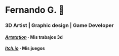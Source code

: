 <!-- ## Hi there 👋

<!--
**CatalistaPOO/CatalistaPOO** is a ✨ _special_ ✨ repository because its `README.md` (this file) appears on your GitHub profile.

Here are some ideas to get you started:

- 🔭 I’m currently working on ...
- 🌱 I’m currently learning ...
- 👯 I’m looking to collaborate on ...
- 🤔 I’m looking for help with ...
- 💬 Ask me about ...
- 📫 How to reach me: ...
- 😄 Pronouns: ...
- ⚡ Fun fact: ...
-->

# Fernando G. 🎨
### 3D Artist | Graphic design | Game Developer
#### ***[Artstation](https://catalista.artstation.com)***  · Mis trabajos 3d
#### ***[Itch.io](https://catalista.itch.io)***  · Mis juegos
